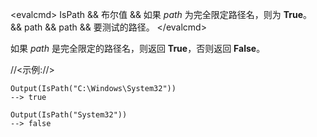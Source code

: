 \<evalcmd\> IsPath && 布尔值 && 如果 *path* 为完全限定路径名，则为 **True**。 && path && path && 要测试的路径。 \</evalcmd\>

如果 *path* 是完全限定的路径名，则返回 **True**，否则返回 **False**。

//<示例://>

    Output(IsPath("C:\Windows\System32"))
    --> true

    Output(IsPath("System32"))
    --> false